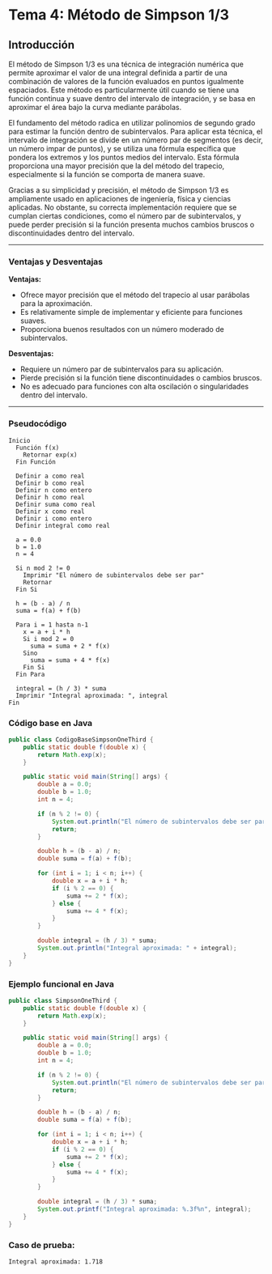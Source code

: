 # Tema 4: Método de Simpson 1/3

## Introducción

El método de Simpson 1/3 es una técnica de integración numérica que permite aproximar el valor de una integral definida a partir de una combinación de valores de la función evaluados en puntos igualmente espaciados. Este método es particularmente útil cuando se tiene una función continua y suave dentro del intervalo de integración, y se basa en aproximar el área bajo la curva mediante parábolas.

El fundamento del método radica en utilizar polinomios de segundo grado para estimar la función dentro de subintervalos. Para aplicar esta técnica, el intervalo de integración se divide en un número par de segmentos (es decir, un número impar de puntos), y se utiliza una fórmula específica que pondera los extremos y los puntos medios del intervalo. Esta fórmula proporciona una mayor precisión que la del método del trapecio, especialmente si la función se comporta de manera suave.

Gracias a su simplicidad y precisión, el método de Simpson 1/3 es ampliamente usado en aplicaciones de ingeniería, física y ciencias aplicadas. No obstante, su correcta implementación requiere que se cumplan ciertas condiciones, como el número par de subintervalos, y puede perder precisión si la función presenta muchos cambios bruscos o discontinuidades dentro del intervalo.

---

### Ventajas y Desventajas

**Ventajas:**
- Ofrece mayor precisión que el método del trapecio al usar parábolas para la aproximación.
- Es relativamente simple de implementar y eficiente para funciones suaves.
- Proporciona buenos resultados con un número moderado de subintervalos.

**Desventajas:**
- Requiere un número par de subintervalos para su aplicación.
- Pierde precisión si la función tiene discontinuidades o cambios bruscos.
- No es adecuado para funciones con alta oscilación o singularidades dentro del intervalo.

---

### Pseudocódigo

```text
Inicio
  Función f(x)
    Retornar exp(x)
  Fin Función

  Definir a como real
  Definir b como real
  Definir n como entero
  Definir h como real
  Definir suma como real
  Definir x como real
  Definir i como entero
  Definir integral como real

  a = 0.0
  b = 1.0
  n = 4

  Si n mod 2 != 0
    Imprimir "El número de subintervalos debe ser par"
    Retornar
  Fin Si

  h = (b - a) / n
  suma = f(a) + f(b)

  Para i = 1 hasta n-1
    x = a + i * h
    Si i mod 2 = 0
      suma = suma + 2 * f(x)
    Sino
      suma = suma + 4 * f(x)
    Fin Si
  Fin Para

  integral = (h / 3) * suma
  Imprimir "Integral aproximada: ", integral
Fin
```

### Código base en Java

```java
public class CodigoBaseSimpsonOneThird {
    public static double f(double x) {
        return Math.exp(x);
    }

    public static void main(String[] args) {
        double a = 0.0;
        double b = 1.0;
        int n = 4;

        if (n % 2 != 0) {
            System.out.println("El número de subintervalos debe ser par");
            return;
        }

        double h = (b - a) / n;
        double suma = f(a) + f(b);

        for (int i = 1; i < n; i++) {
            double x = a + i * h;
            if (i % 2 == 0) {
                suma += 2 * f(x);
            } else {
                suma += 4 * f(x);
            }
        }

        double integral = (h / 3) * suma;
        System.out.println("Integral aproximada: " + integral);
    }
}
```

### Ejemplo funcional en Java

```java
public class SimpsonOneThird {
    public static double f(double x) {
        return Math.exp(x);
    }

    public static void main(String[] args) {
        double a = 0.0;
        double b = 1.0;
        int n = 4;

        if (n % 2 != 0) {
            System.out.println("El número de subintervalos debe ser par");
            return;
        }

        double h = (b - a) / n;
        double suma = f(a) + f(b);

        for (int i = 1; i < n; i++) {
            double x = a + i * h;
            if (i % 2 == 0) {
                suma += 2 * f(x);
            } else {
                suma += 4 * f(x);
            }
        }

        double integral = (h / 3) * suma;
        System.out.printf("Integral aproximada: %.3f%n", integral);
    }
}
```

### Caso de prueba:

```text
Integral aproximada: 1.718
```
